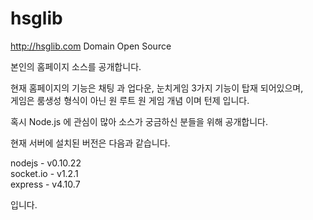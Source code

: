 # hsglib
http://hsglib.com Domain Open Source

본인의 홈페이지 소스를 공개합니다.

현재 홈페이지의 기능은 채팅 과 업다운, 눈치게임 3가지 기능이 탑재 되어있으며,<br />
게임은 룸생성 형식이 아닌 원 루트 원 게임 개념 이며 턴제 입니다.

혹시 Node.js 에 관심이 많아 소스가 궁금하신 분들을 위해 공개합니다.

현재 서버에 설치된 버전은 다음과 같습니다.

nodejs - v0.10.22 <br />
socket.io - v1.2.1 <br />
express - v4.10.7 <br />

입니다.
